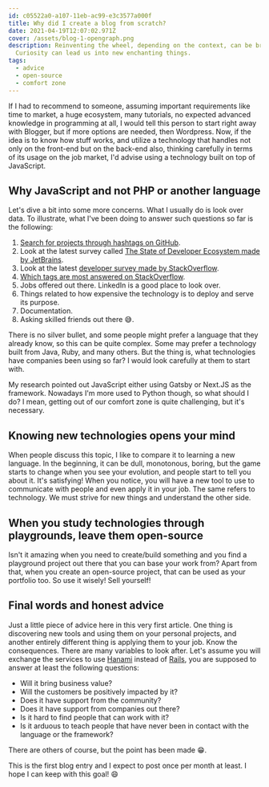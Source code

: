 ```yaml
---
id: c05522a0-a107-11eb-ac99-e3c3577a000f
title: Why did I create a blog from scratch?
date: 2021-04-19T12:07:02.971Z
cover: /assets/blog-1-opengraph.png
description: Reinventing the wheel, depending on the context, can be brilliant!
  Curiosity can lead us into new enchanting things.
tags:
  - advice
  - open-source
  - comfort zone
---
```

If I had to recommend to someone, assuming important requirements like time to market, a huge ecosystem, many tutorials, no expected advanced knowledge in programming at all, I would tell this person to start right away with Blogger, but if more options are needed, then Wordpress. Now, if the idea is to know how stuff works, and utilize a technology that handles not only on the front-end but on the back-end also, thinking carefully in terms of its usage on the job market, I'd advise using a technology built on top of JavaScript.

## Why JavaScript and not PHP or another language

Let's dive a bit into some more concerns. What I usually do is look over data. To illustrate, what I've been doing to answer such questions so far is the following:

1. [Search for projects through hashtags on GitHub](https://github.com/topics/wordpress?l=php).
2. Look at the latest survey called [The State of Developer Ecosystem made by JetBrains](https://www.jetbrains.com/lp/devecosystem-2020/).
3. Look at the latest [developer survey made by StackOverflow](https://insights.stackoverflow.com/survey/2020).
4. [Which tags are most answered on StackOverflow](https://stackoverflow.com/tags).
5. Jobs offered out there. LinkedIn is a good place to look over.
6. Things related to how expensive the technology is to deploy and serve its purpose.
7. Documentation.
8. Asking skilled friends out there 😅.

There is no silver bullet, and some people might prefer a language that they already know, so this can be quite complex. Some may prefer a technology built from Java, Ruby, and many others. But the thing is, what technologies have companies been using so far? I would look carefully at them to start with.

My research pointed out JavaScript either using Gatsby or Next.JS as the framework. Nowadays I'm more used to Python though, so what should I do? I mean, getting out of our comfort zone is quite challenging, but it's necessary.

## Knowing new technologies opens your mind

When people discuss this topic, I like to compare it to learning a new language. In the beginning, it can be dull, monotonous, boring, but the game starts to change when you see your evolution, and people start to tell you about it. It's satisfying! When you notice, you will have a new tool to use to communicate with people and even apply it in your job. The same refers to technology. We must strive for new things and understand the other side.

## When you study technologies through playgrounds, leave them open-source

Isn't it amazing when you need to create/build something and you find a playground project out there that you can base your work from? Apart from that, when you create an open-source project, that can be used as your portfolio too. So use it wisely! Sell yourself!

## Final words and honest advice

Just a little piece of advice here in this very first article. One thing is discovering new tools and using them on your personal projects, and another entirely different thing is applying them to your job. Know the consequences. There are many variables to look after. Let's assume you will exchange the services to use [Hanami](https://www.ruby-toolbox.com/projects/hanami) instead of [Rails](https://www.ruby-toolbox.com/projects/rails), you are supposed to answer at least the following questions:

* Will it bring business value?
* Will the customers be positively impacted by it?
* Does it have support from the community?
* Does it have support from companies out there?
* Is it hard to find people that can work with it?
* Is it arduous to teach people that have never been in contact with the language or the framework?

There are others of course, but the point has been made 😁.

This is the first blog entry and I expect to post once per month at least. I hope I can keep with this goal! 😄